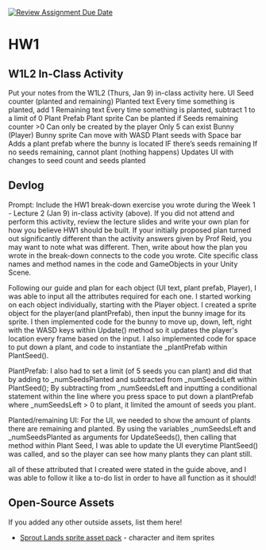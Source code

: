 [![Review Assignment Due Date](https://classroom.github.com/assets/deadline-readme-button-22041afd0340ce965d47ae6ef1cefeee28c7c493a6346c4f15d667ab976d596c.svg)](https://classroom.github.com/a/MjLLqDcN)
# HW1
## W1L2 In-Class Activity

Put your notes from the W1L2 (Thurs, Jan 9) in-class activity here.
UI
  Seed counter (planted and remaining)
  Planted text
  Every time something is planted, add 1 
  Remaining text
  Every time something is planted, subtract 1 to a limit of 0
Plant Prefab
  Plant sprite
  Can be planted if Seeds remaining counter >0
  Can only be created by the player
  Only 5 can exist
Bunny (Player)
  Bunny sprite
  Can move with WASD
  Plant seeds with Space bar
  Adds a plant prefab where the bunny is located IF there’s seeds remaining
  If no seeds remaining, cannot plant (nothing happens)
  Updates UI with changes to seed count and seeds planted



## Devlog
Prompt: Include the HW1 break-down exercise you wrote during the Week 1 - Lecture 2 (Jan 9) in-class activity (above). If you did not attend and perform this activity, review the lecture slides and write your own plan for how you believe HW1 should be built. If your initially proposed plan turned out significantly different than the activity answers given by Prof Reid, you may want to note what was different. Then, write about how the plan you wrote in the break-down connects to the code you wrote. Cite specific class names and method names in the code and GameObjects in your Unity Scene.

Following our guide and plan for each object (UI text, plant prefab, Player), I was able to input all the attributes required for each one. I started working on each object individually, starting with the Player object. I created a sprite object for the player(and plantPrefab), then input the bunny image for its sprite. I then implemented code for the bunny to move up, down, left, right with the WASD keys within Update() method so it updates the player's location every frame based on the input. I also implemented code for space to put down a plant, and code to instantiate the _plantPrefab within PlantSeed().

PlantPrefab: 
I also had to set a limit (of 5 seeds you can plant) and did that by adding to _numSeedsPlanted and subtracted from _numSeedsLeft within PlantSeed(); By subtracting from _numSeedsLeft and inputting a conditional statement within the line where you press space to put down a plantPrefab where _numSeedsLeft > 0 to plant, it limited the amount of seeds you plant.

Planted/remaining UI:
For the UI, we needed to show the amount of plants there are remaining and planted. By using the variables _numSeedsLeft and _numSeedsPlanted as arguments for UpdateSeeds(), then calling that method within Plant Seed, I was able to update the UI everytime PlantSeed() was called, and so the player can see how many plants they can plant still. 

all of these attributed that I created were stated in the guide above, and I was able to follow it like a to-do list in order to have all function as it should! 

## Open-Source Assets
If you added any other outside assets, list them here!
- [Sprout Lands sprite asset pack](https://cupnooble.itch.io/sprout-lands-asset-pack) - character and item sprites
